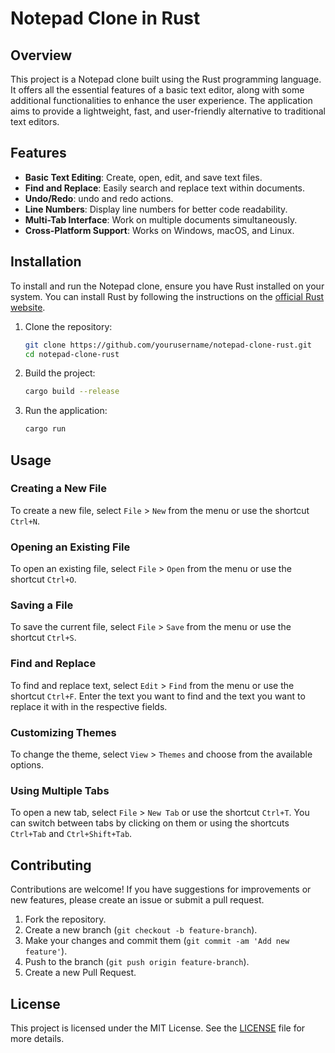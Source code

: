 # Notepad Clone in Rust

## Overview

This project is a Notepad clone built using the Rust programming language. It offers all the essential features of a basic text editor, along with some additional functionalities to enhance the user experience. The application aims to provide a lightweight, fast, and user-friendly alternative to traditional text editors.

## Features

- **Basic Text Editing**: Create, open, edit, and save text files.
- **Find and Replace**: Easily search and replace text within documents.
- **Undo/Redo**: undo and redo actions.
- **Line Numbers**: Display line numbers for better code readability.
- **Multi-Tab Interface**: Work on multiple documents simultaneously.
- **Cross-Platform Support**: Works on Windows, macOS, and Linux.

## Installation

To install and run the Notepad clone, ensure you have Rust installed on your system. You can install Rust by following the instructions on the [official Rust website](https://www.rust-lang.org/).

1. Clone the repository:
    ```bash
    git clone https://github.com/yourusername/notepad-clone-rust.git
    cd notepad-clone-rust
    ```

2. Build the project:
    ```bash
    cargo build --release
    ```

3. Run the application:
    ```bash
    cargo run
    ```

## Usage

### Creating a New File

To create a new file, select `File` > `New` from the menu or use the shortcut `Ctrl+N`.

### Opening an Existing File

To open an existing file, select `File` > `Open` from the menu or use the shortcut `Ctrl+O`.

### Saving a File

To save the current file, select `File` > `Save` from the menu or use the shortcut `Ctrl+S`.

### Find and Replace

To find and replace text, select `Edit` > `Find` from the menu or use the shortcut `Ctrl+F`. Enter the text you want to find and the text you want to replace it with in the respective fields.

### Customizing Themes

To change the theme, select `View` > `Themes` and choose from the available options.

### Using Multiple Tabs

To open a new tab, select `File` > `New Tab` or use the shortcut `Ctrl+T`. You can switch between tabs by clicking on them or using the shortcuts `Ctrl+Tab` and `Ctrl+Shift+Tab`.

## Contributing

Contributions are welcome! If you have suggestions for improvements or new features, please create an issue or submit a pull request.

1. Fork the repository.
2. Create a new branch (`git checkout -b feature-branch`).
3. Make your changes and commit them (`git commit -am 'Add new feature'`).
4. Push to the branch (`git push origin feature-branch`).
5. Create a new Pull Request.

## License

This project is licensed under the MIT License. See the [LICENSE](LICENSE) file for more details.
